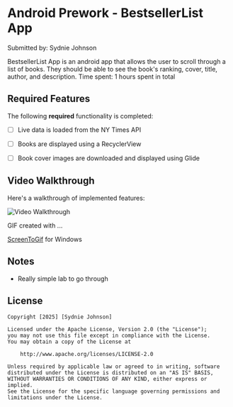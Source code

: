 # Android Prework - BestsellerList App

Submitted by: Sydnie Johnson

BestsellerList App is an android app that allows the user to scroll through a list of books. They should be able to see the book's ranking, cover, title, author, and description.
Time spent: 1 hours spent in total

## Required Features

The following **required** functionality is completed:

* [ ] Live data is loaded from the NY Times API
* [ ] Books are displayed using a RecyclerView
* [ ]  Book cover images are downloaded and displayed using Glide


## Video Walkthrough

Here's a walkthrough of implemented features:

<img src='https://imgur.com/a/nztpZSr.gif' title='Video Walkthrough' width='' alt='Video Walkthrough' />

<!-- Replace this with whatever GIF tool you used! -->
GIF created with ...  

[ScreenToGif](https://www.screentogif.com/) for Windows


## Notes

- Really simple lab to go through 

## License

    Copyright [2025] [Sydnie Johnson]

    Licensed under the Apache License, Version 2.0 (the "License");
    you may not use this file except in compliance with the License.
    You may obtain a copy of the License at

        http://www.apache.org/licenses/LICENSE-2.0

    Unless required by applicable law or agreed to in writing, software
    distributed under the License is distributed on an "AS IS" BASIS,
    WITHOUT WARRANTIES OR CONDITIONS OF ANY KIND, either express or implied.
    See the License for the specific language governing permissions and
    limitations under the License.
